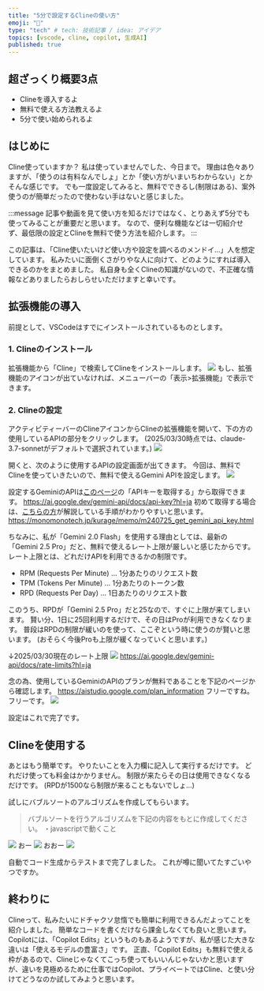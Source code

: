 ```yaml
---
title: "5分で設定するClineの使い方"
emoji: "🦁"
type: "tech" # tech: 技術記事 / idea: アイデア
topics: [vscode, cline, copilot, 生成AI]
published: true
---
```


## 超ざっくり概要3点
- Clineを導入するよ
- 無料で使える方法教えるよ
- 5分で使い始められるよ

## はじめに
Cline使っていますか？
私は使っていませんでした、今日まで。
理由は色々ありますが、「使うのは有料なんでしょ」とか「使い方がいまいちわからない」とかそんな感じです。
でも一度設定してみると、無料でできるし(制限はある)、案外使うのが簡単だったので使わない手はないと感じました。

:::message
記事や動画を見て使い方を知るだけではなく、とりあえず5分でも使ってみることが重要だと思います。
なので、便利な機能などは一切紹介せず、最低限の設定とClineを無料で使う方法を紹介します。
:::

この記事は、「Cline使いたいけど使い方や設定を調べるのメンドイ...」人を想定しています。
私みたいに面倒くさがりやな人に向けて、どのようにすれば導入できるのかをまとめました。
私自身も全くClineの知識がないので、不正確な情報などありましたらおしらせいただけますと幸いです。

## 拡張機能の導入
前提として、VSCodeはすでにインストールされているものとします。

### 1. Clineのインストール
拡張機能から「Cline」で検索してClineをインストールします。
![](/images/cline_01.png)
もし、拡張機能のアイコンが出ていなければ、メニューバーの「表示>拡張機能」で表示できます。

### 2. Clineの設定
アクティビティーバーのClineアイコンからClineの拡張機能を開いて、下の方の使用しているAPIの部分をクリックします。
(2025/03/30時点では、claude-3.7-sonnetがデフォルトで選択されています。)
![](/images/cline_02.png)

開くと、次のように使用するAPIの設定画面が出てきます。
今回は、無料でClineを使っていきたいので、無料で使えるGemini APIを設定します。
![](/images/cline_03.png)

設定するGeminiのAPIは[このページ](https://ai.google.dev/gemini-api/docs/api-key?hl=ja)の「APIキーを取得する」から取得できます。
https://ai.google.dev/gemini-api/docs/api-key?hl=ja
初めて取得する場合は、[こちらの方](https://monomonotech.jp/kurage/memo/m240725_get_gemini_api_key.html)が解説している手順がわかりやすいと思います。
https://monomonotech.jp/kurage/memo/m240725_get_gemini_api_key.html

ちなみに、私が「Gemini 2.0 Flash」を使用する理由としては、最新の「Gemini 2.5 Pro」だと、無料で使えるレート上限が厳しいと感じたからです。
レート上限とは、どれだけAPIを利用できるかの制限です。
- RPM (Requests Per Minute) ... 1分あたりのリクエスト数
- TPM (Tokens Per Minute) ... 1分あたりのトークン数
- RPD (Requests Per Day) ... 1日あたりのリクエスト数

このうち、RPDが「Gemini 2.5 Pro」だと25なので、すぐに上限が来てしまいます。
賢い分、1日に25回利用するだけで、その日はProが利用できなくなります。
普段はRPDの制限が緩いのを使って、ここぞという時に使うのが賢いと思います。
(おそらく今後Proも上限が緩くなっていくと思います。)

↓2025/03/30現在のレート上限
![](/images/cline_04.png)
https://ai.google.dev/gemini-api/docs/rate-limits?hl=ja

念の為、使用しているGeminiのAPIのプランが無料であることを下記のページから確認します。
https://aistudio.google.com/plan_information
フリーですね。フリーです。
![](/images/cline_05.png)

設定はこれで完了です。

## Clineを使用する
あとはもう簡単です。
やりたいことを入力欄に記入して実行するだけです。
どれだけ使っても料金はかかりません。
制限が来たらその日は使用できなくなるだけです。
(RPDが1500なら制限が来ることもないでしょ...)

試しにバブルソートのアルゴリズムを作成してもらいます。

>バブルソートを行うアルゴリズムを下記の内容をもとに作成してください。
>・javascriptで動くこと

![](/images/cline_06.png)
おー
![](/images/cline_07.png)
おおー
![](/images/cline_08.png)

自動でコード生成からテストまで完了しました。
これが噂に聞いてたすごいやつですか。

## 終わりに
Clineって、私みたいにドチャクソ怠惰でも簡単に利用できるんだよってことを紹介しました。
簡単なコードを書くだけなら課金しなくても良いと思います。
Copilotには、「Copilot Edits」というものもあるようですが、私が感じた大きな違いは「使えるモデルの豊富さ」です。
正直、「Copilot Edits」も無料で使える枠があるので、Clineじゃなくてこっち使ってもいいんじゃないかと思いますが、違いを見極めるために仕事ではCopilot、プライベートではCline、と使い分けてどうなのか試してみようと思います。